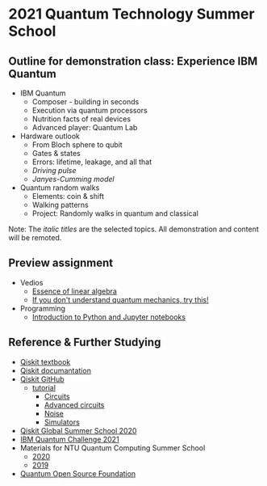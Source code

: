 # 2021 Quantum Technology Summer School
## Outline for demonstration class: Experience IBM Quantum
- IBM Quantum
  - Composer - building in seconds
  - Execution via quantum processors
  - Nutrition facts of real devices
  - Advanced player: Quantum Lab 
- Hardware outlook
  - From Bloch sphere to qubit
  - Gates & states
  - Errors: lifetime, leakage, and all that
  - _Driving pulse_
  - _Janyes-Cumming model_
- Quantum random walks
  - Elements: coin & shift
  - Walking patterns
  - Project: Randomly walks in quantum and classical

Note: The _italic titles_ are the selected topics. All demonstration and content will be remoted.

## Preview assignment
- Vedios
  - [Essence of linear algebra](https://www.youtube.com/playlist?list=PLZHQObOWTQDPD3MizzM2xVFitgF8hE_ab)
  - [If you don't understand quantum mechanics, try this!](https://youtu.be/Usu9xZfabPM)
- Programming
  - [Introduction to Python and Jupyter notebooks](https://learn.qiskit.org/course/ch-prerequisites/introduction-to-python-and-jupyter-notebooks)



## Reference & Further Studying
- [Qiskit textbook](https://qiskit.org/textbook/preface.html)
- [Qiskit documantation](https://qiskit.org/documentation/)
- [Qiskit GitHub](https://github.com/Qiskit)
  - [tutorial](https://github.com/Qiskit/qiskit-tutorials)
    - [Circuits](https://github.com/Qiskit/qiskit-tutorials/tree/master/tutorials/circuits)
    - [Advanced circuits](https://github.com/Qiskit/qiskit-tutorials/tree/master/tutorials/circuits_advanced)
    - [Noise](https://github.com/Qiskit/qiskit-tutorials/tree/master/tutorials/noise)
    - [Simulators](https://github.com/Qiskit/qiskit-tutorials/tree/master/tutorials/simulators)
- [Qiskit Global Summer School 2020](https://qiskit.org/events/summer-school/)
- [IBM Quantum Challenge 2021](https://challenges.quantum-computing.ibm.com/africa21)
- Materials for NTU Quantum Computing Summer School
  - [2020](https://github.com/ycldingo/QuantumComputing_2020Summer)
  - [2019](https://github.com/m24639297/2019-summer-QC)
- [Quantum Open Source Foundation](https://qosf.org/)
